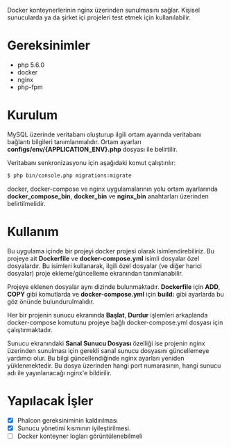 Docker konteynerlerinin nginx üzerinden sunulmasını sağlar. Kişisel sunucularda ya da şirket içi
projeleri test etmek için kullanılabilir.

# Gereksinimler

* php 5.6.0
* docker
* nginx
* php-fpm

# Kurulum

MySQL üzerinde veritabanı oluşturup ilgili ortam ayarında veritabanı bağlantı bilgileri tanımlanmalıdır.
Ortam ayarları **configs/env/{APPLICATION_ENV}.php** dosyası ile belirtilir.

Veritabanı senkronizasyonu için aşağıdaki komut çalıştırılır:
```bash
$ php bin/console.php migrations:migrate
```

docker, docker-compose ve nginx uygulamalarının yolu ortam ayarlarında **docker_compose_bin**, **docker_bin**
ve **nginx_bin** anahtarları üzerinden belirtilmelidir.

# Kullanım

Bu uygulama içinde bir projeyi docker projesi olarak isimlendirebiliriz. Bu projeye ait **Dockerfile** ve 
**docker-compose.yml** isimli dosyalar özel dosyalardır. Bu isimleri kullanarak, ilgili özel dosyalar
(ve diğer harici dosyalar) proje ekleme/güncelleme ekranından tanımlanabilir.

Projeye eklenen dosyalar aynı dizinde bulunmaktadır. **Dockerfile** için **ADD**, **COPY** gibi komutlarda ve
**docker-compose.yml** için **build:** gibi ayarlarda bu göz önünde bulundurulmalıdır.

Her bir projenin sunucu ekranında **Başlat**, **Durdur** işlemleri arkaplanda docker-compose komutunu
projeye bağlı docker-compose.yml dosyası için çalıştırmaktadır.

Sunucu ekranındaki **Sanal Sunucu Dosyası** özelliği ise projenin nginx üzerinden sunulması için gerekli 
sanal sunucu dosyasını güncellemeye yardımcı olur. Bu bilgi güncellendiğinde nginx ayarları yeniden yüklenmektedir.
Bu dosya üzerinden hangi port numarasının, hangi sunucu adı ile yayınlanacağı nginx'e bildirilir.

# Yapılacak İşler

* [X] Phalcon gereksiniminin kaldırılması
* [X] Sunucu yönetimi kısmının iyileştirilmesi.
* [ ] Docker konteyner logları görüntülenebilmeli